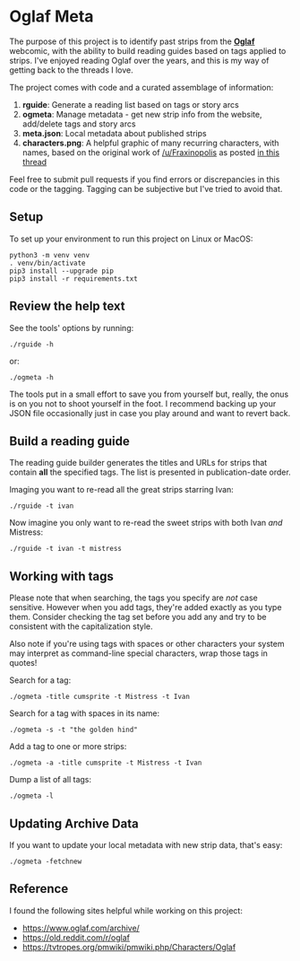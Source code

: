# Oglaf Meta

The purpose of this project is to identify past strips from the __[Oglaf](https://oglaf.com/)__ webcomic,
with the ability to build reading guides based on tags applied to strips.
I've enjoyed reading Oglaf over the years, and this is my way of getting back
to the threads I love.

The project comes with code and a curated assemblage of information:
1. __rguide__: Generate a reading list based on tags or story arcs
2. __ogmeta__: Manage metadata - get new strip info from the website, add/delete tags and story arcs
5. __meta.json__: Local metadata about published strips
6. __characters.png__: A helpful graphic of many recurring characters, with names, based on the
original work of [/u/Fraxinopolis](https://old.reddit.com/u/Fraxinopolis) as posted [in this thread](https://old.reddit.com/r/oglaf/comments/ijbsb9/chart_of_recurring_characters/)

Feel free to submit pull requests if you find errors or discrepancies in this 
code or the tagging.  Tagging can be subjective but I've tried to avoid that.

## Setup
To set up your environment to run this project on Linux or MacOS:
``` shell
python3 -m venv venv
. venv/bin/activate
pip3 install --upgrade pip
pip3 install -r requirements.txt
```

## Review the help text
See the tools' options by running:
``` shell
./rguide -h
```
or:
``` shell
./ogmeta -h
```

The tools put in a small effort to save you from yourself but, really, the onus is
on you not to shoot yourself in the foot.  I recommend backing up your JSON 
file occasionally just in case you play around and want to revert back.


## Build a reading guide
The reading guide builder generates the titles and URLs for strips that contain __all__
the specified tags.  The list is presented in publication-date order.

Imaging you want to re-read all the great strips starring Ivan:
``` shell
./rguide -t ivan
```

Now imagine you only want to re-read the sweet strips with both Ivan _and_ Mistress:
``` shell
./rguide -t ivan -t mistress
```


## Working with tags
Please note that when searching, the tags you specify are _not_ case sensitive.  However
when you add tags, they're added exactly as you type them.  Consider checking the tag set
before you add any and try to be consistent with the capitalization style.

Also note if you're using tags with spaces or other characters your system may
interpret as command-line special characters, wrap those tags in quotes!

Search for a tag:
``` shell
./ogmeta -title cumsprite -t Mistress -t Ivan
```

Search for a tag with spaces in its name:
``` shell
./ogmeta -s -t "the golden hind"
```

Add a tag to one or more strips:
``` shell
./ogmeta -a -title cumsprite -t Mistress -t Ivan
```

Dump a list of all tags:
``` shell
./ogmeta -l
```

## Updating Archive Data
If you want to update your local metadata with new strip data, that's easy:
```shell
./ogmeta -fetchnew
```

## Reference
I found the following sites helpful while working on this project:
- https://www.oglaf.com/archive/
- https://old.reddit.com/r/oglaf
- https://tvtropes.org/pmwiki/pmwiki.php/Characters/Oglaf

